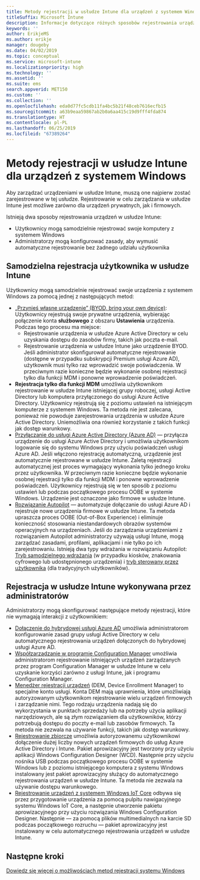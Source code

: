 ```yaml
---
title: Metody rejestracji w usłudze Intune dla urządzeń z systemem Windows
titleSuffix: Microsoft Intune
description: Informacje dotyczące różnych sposobów rejestrowania urządzeń z systemem Windows w usłudze Intune
keywords: ''
author: ErikjeMS
ms.author: erikje
manager: dougeby
ms.date: 04/02/2019
ms.topic: conceptual
ms.service: microsoft-intune
ms.localizationpriority: high
ms.technology: ''
ms.assetid: ''
ms.suite: ems
search.appverid: MET150
ms.custom: ''
ms.collection: ''
ms.openlocfilehash: eda0d77fc5cdb11fa4bc5b21f48ceb7616ecfb15
ms.sourcegitcommit: a63b9eaa59867ab2b0a6aa415c19d9fff4fda874
ms.translationtype: HT
ms.contentlocale: pl-PL
ms.lasthandoff: 06/25/2019
ms.locfileid: "67389264"
---
```

# <a name="intune-enrollment-methods-for-windows-devices"></a>Metody rejestracji w usłudze Intune dla urządzeń z systemem Windows

Aby zarządzać urządzeniami w usłudze Intune, muszą one najpierw zostać zarejestrowane w tej usłudze. Rejestrowanie w celu zarządzania w usłudze Intune jest możliwe zarówno dla urządzeń prywatnych, jak i firmowych. 

Istnieją dwa sposoby rejestrowania urządzeń w usłudze Intune:
- Użytkownicy mogą samodzielnie rejestrować swoje komputery z systemem Windows 
- Administratorzy mogą konfigurować zasady, aby wymusić automatyczne rejestrowanie bez żadnego udziału użytkownika

## <a name="user-self-enrollment-in-intune"></a>Samodzielna rejestracja użytkownika w usłudze Intune

Użytkownicy mogą samodzielnie rejestrować swoje urządzenia z systemem Windows za pomocą jednej z następujących metod:

- [„Przynieś własne urządzenie” (BYOD, bring your own device)](https://docs.microsoft.com/intune-user-help/enroll-windows-10-device): Użytkownicy rejestrują swoje prywatne urządzenia, wybierając połączenie konta **służbowego** z obszaru **Ustawienia** urządzenia. Podczas tego procesu ma miejsce:
    - Rejestrowanie urządzenia w usłudze Azure Active Directory w celu uzyskania dostępu do zasobów firmy, takich jak poczta e-mail.
    - Rejestrowanie urządzenia w usłudze Intune jako urządzenie BYOD.
Jeśli administrator skonfigurował automatyczne rejestrowanie (dostępne w przypadku subskrypcji Premium usługi Azure AD), użytkownik musi tylko raz wprowadzić swoje poświadczenia. W przeciwnym razie konieczne będzie wykonanie osobnej rejestracji tylko dla funkcji MDM i ponowne wprowadzenie poświadczeń.  
- **Rejestracja tylko dla funkcji MDM** umożliwia użytkownikom rejestrowanie w usłudze Intune istniejącej grupy roboczej, usługi Active Directory lub komputera przyłączonego do usługi Azure Active Directory. Użytkownicy rejestrują się z poziomu ustawień na istniejącym komputerze z systemem Windows. Ta metoda nie jest zalecana, ponieważ nie powoduje zarejestrowania urządzenia w usłudze Azure Active Directory. Uniemożliwia ona również korzystanie z takich funkcji jak dostęp warunkowy.
- [Przyłączanie do usługi Azure Active Directory (Azure AD)](https://docs.microsoft.com/azure/active-directory/user-help/user-help-join-device-on-network) — przyłącza urządzenie do usługi Azure Active Directory i umożliwia użytkownikom logowanie się do systemu Windows przy użyciu poświadczeń usługi Azure AD. Jeśli włączono rejestrację automatyczną, urządzenie jest automatycznie rejestrowane w usłudze Intune. Zaletą rejestracji automatycznej jest proces wymagający wykonania tylko jednego kroku przez użytkownika. W przeciwnym razie konieczne będzie wykonanie osobnej rejestracji tylko dla funkcji MDM i ponowne wprowadzenie poświadczeń. Użytkownicy rejestrują się w ten sposób z poziomu ustawień lub podczas początkowego procesu OOBE w systemie Windows. Urządzenie jest oznaczone jako firmowe w usłudze Intune.
- [Rozwiązanie Autopilot](enrollment-autopilot.md) — automatyzuje dołączanie do usługi Azure AD i rejestruje nowe urządzenia firmowe w usłudze Intune. Ta metoda upraszcza proces OOBE (Out-of-Box Experience) i eliminuje konieczność stosowania niestandardowych obrazów systemów operacyjnych na urządzeniach. Jeśli do zarządzania urządzeniami z rozwiązaniem Autopilot administratorzy używają usługi Intune, mogą zarządzać zasadami, profilami, aplikacjami i nie tylko po ich zarejestrowaniu.  Istnieją dwa typy wdrażania w rozwiązaniu Autopilot: [Tryb samodzielnego wdrażania](https://docs.microsoft.com/windows/deployment/windows-autopilot/self-deploying) (w przypadku kiosków, znakowania cyfrowego lub udostępnionego urządzenia) i [tryb sterowany przez użytkownika](https://docs.microsoft.com/windows/deployment/windows-autopilot/user-driven) (dla tradycyjnych użytkowników). 

## <a name="administrator-based-enrollment-in-intune"></a>Rejestracja w usłudze Intune wykonywana przez administratorów

Administratorzy mogą skonfigurować następujące metody rejestracji, które nie wymagają interakcji z użytkownikiem:

- [Dołączenie do hybrydowej usługi Azure AD](https://docs.microsoft.com/windows/client-management/mdm/enroll-a-windows-10-device-automatically-using-group-policy) umożliwia administratorom konfigurowanie zasad grupy usługi Active Directory w celu automatycznego rejestrowania urządzeń dołączonych do hybrydowej usługi Azure AD. 
- [Współzarządzanie w programie Configuration Manager](https://docs.microsoft.com/sccm/comanage/overview) umożliwia administratorom rejestrowanie istniejących urządzeń zarządzanych przez program Configuration Manager w usłudze Intune w celu uzyskanie korzyści zarówno z usługi Intune, jak i programu Configuration Manager. 
- [Menedżer rejestracji urządzeń](device-enrollment-manager-enroll.md) (DEM, Device Enrollment Manager) to specjalne konto usługi. Konta DEM mają uprawnienia, które umożliwiają autoryzowanym użytkownikom rejestrowanie wielu urządzeń firmowych i zarządzanie nimi. Tego rodzaju urządzenia nadają się do wykorzystania w punktach sprzedaży lub na potrzeby użycia aplikacji narzędziowych, ale są złym rozwiązaniem dla użytkowników, którzy potrzebują dostępu do poczty e-mail lub zasobów firmowych. Ta metoda nie zezwala na używanie funkcji, takich jak dostęp warunkowy. 
- [Rejestrowanie zbiorcze](windows-bulk-enroll.md) umożliwia autoryzowanemu użytkownikowi dołączenie dużej liczby nowych urządzeń firmowych do usług Azure Active Directory i Intune. Pakiet aprowizacyjny jest tworzony przy użyciu aplikacji Windows Configuration Designer (WCD). Następnie przy użyciu nośnika USB podczas początkowego procesu OOBE w systemie Windows lub z poziomu istniejącego komputera z systemu Windows instalowany jest pakiet aprowizacyjny służący do automatycznego rejestrowania urządzeń w usłudze Intune. Ta metoda nie zezwala na używanie dostępu warunkowego. 
- [Rejestrowanie urządzeń z systemem Windows IoT Core](https://docs.microsoft.com/en-us/windows/iot-core/manage-your-device/intunedeviceenrollment) odbywa się przez przygotowanie urządzenia za pomocą pulpitu nawigacyjnego systemu Windows IoT Core, a następnie utworzenie pakietu aprowizacyjnego przy użyciu rozwiązania Windows Configuration Designer. Następnie — za pomocą plików multimedialnych na karcie SD podczas początkowego rozruchu — pakiet aprowizacyjny jest instalowany w celu automatycznego rejestrowania urządzeń w usłudze Intune.

## <a name="next-steps"></a>Następne kroki

[Dowiedz się więcej o możliwościach metod rejestracji systemu Windows](enrollment-method-capab.md)
